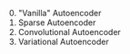 0. "Vanilla" Autoencoder
1. Sparse Autoencoder
2. Convolutional Autoencoder
3. Variational Autoencoder